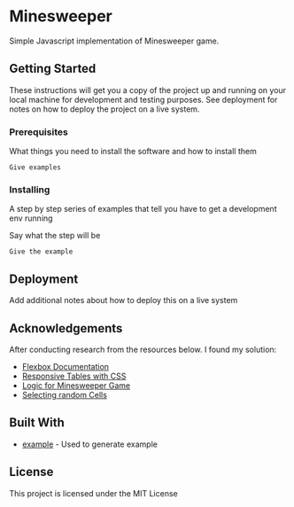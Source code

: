 # Minesweeper

Simple Javascript implementation of Minesweeper game. 

## Getting Started

These instructions will get you a copy of the project up and running on your local machine for development and testing purposes. See deployment for notes on how to deploy the project on a live system.

### Prerequisites

What things you need to install the software and how to install them

```
Give examples
```

### Installing

A step by step series of examples that tell you have to get a development env running

Say what the step will be

```
Give the example
```

## Deployment

Add additional notes about how to deploy this on a live system

## Acknowledgements

After conducting research from the resources below. I found my solution: 

* [Flexbox Documentation](https://developer.mozilla.org/en-US/docs/Web/CSS/CSS_Flexible_Box_Layout/Basic_Concepts_of_Flexbox)
* [Responsive Tables with CSS](https://wisdmlabs.com/blog/responsive-tables-using-css-div-tag/)
* [Logic for Minesweeper Game](https://www.techrepublic.com/article/building-a-minesweeper-type-game-in-javascript/)
* [Selecting random Cells](https://stackoverflow.com/questions/34308247/select-random-table-cells-with-js)



## Built With

* [example](https://example.io/) - Used to generate example

## License

This project is licensed under the MIT License 
